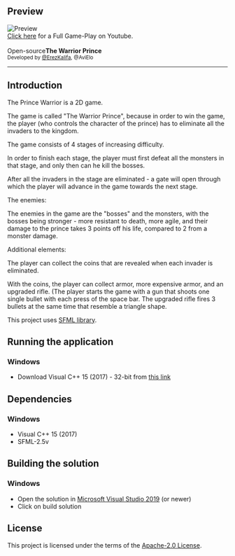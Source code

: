 ## Preview
<div>
    <img src="https://github.com/erezkalifa/OOP2_The_Warrior_Prince/blob/fe4418bacafb93b02e2f5322cbfde7f99e4dbd64/Screenshots/Warrior.gif" alt="Preview">
</div>
        <a href="https://youtu.be/upOmR2-DD1w">Click here</a> for a Full Game-Play on Youtube.



<div>
    <br>Open-source<strong>The Warrior Prince</strong>
</div>

<div>
  <sub>
    Developed by <a href="https://github.com/erezkalifa">@ErezKalifa</a>, <a>@AviElo</a>
  </sub>
</div>
<hr/>


## Introduction
<p><span>The Prince Warrior is a 2D game.</span></p>
<p>The game is called "The Warrior Prince", because in order to win the game, the player (who controls the character of the prince) has to eliminate all the invaders to the kingdom.</p>
<p>The game consists of 4 stages of increasing difficulty.</p>
<p>In order to finish each stage, the player must first defeat all the monsters in that stage, and only then can he kill the bosses.</p>
<p>After all the invaders in the stage are eliminated - a gate will open through which the player will advance in the game towards the next stage.</p>
<p>The enemies:</p>
<p>The enemies in the game are the "bosses" and the monsters, with the bosses being stronger - more resistant to death, more agile, and their damage to the prince takes 3 points off his life, compared to 2 from a monster damage.</p>
<p>Additional elements:</p>
<p>The player can collect the coins that are revealed when each invader is eliminated.</p>
<p>With the coins, the player can collect armor, more expensive armor, and an upgraded rifle. (The player starts the game with a gun that shoots one single bullet with each press of the space bar. The upgraded rifle fires 3 bullets at the same time that resemble a triangle shape.</p>

This project uses [SFML library](https://www.sfml-dev.org/download/sfml/2.5.1/).




## Running the application
### Windows
* Download Visual C++ 15 (2017) - 32-bit from [this link](https://www.sfml-dev.org/files/SFML-2.5.1-windows-vc15-32-bit.zip)

## Dependencies
### Windows
* Visual C++ 15 (2017)
* SFML-2.5v

## Building the solution
### Windows
* Open the solution in [Microsoft Visual Studio 2019](https://www.visualstudio.com/) (or newer)
* Click on build solution

## License
This project is licensed under the terms of the [Apache-2.0 License](./LICENSE).
